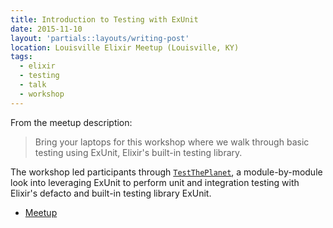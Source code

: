 ```yaml
---
title: Introduction to Testing with ExUnit
date: 2015-11-10
layout: 'partials::layouts/writing-post'
location: Louisville Elixir Meetup (Louisville, KY)
tags:
  - elixir
  - testing
  - talk
  - workshop
---
```


From the meetup description:

> Bring your laptops for this workshop where we walk through basic testing using ExUnit, Elixir's built-in testing library.

The workshop led participants through [`TestThePlanet`](https://github.com/slogsdon/test-the-planet), a module-by-module look into leveraging ExUnit to perform unit and integration testing with Elixir's defacto and built-in testing library ExUnit.

* [Meetup](http://www.meetup.com/Elixir-Louisville/events/226520804/)
